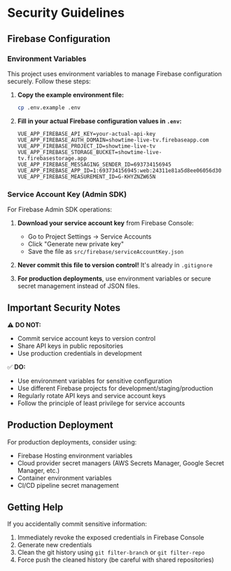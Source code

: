 # Security Guidelines

## Firebase Configuration

### Environment Variables

This project uses environment variables to manage Firebase configuration securely. Follow these steps:

1. **Copy the example environment file:**
   ```bash
   cp .env.example .env
   ```

2. **Fill in your actual Firebase configuration values in `.env`:**
   ```
   VUE_APP_FIREBASE_API_KEY=your-actual-api-key
   VUE_APP_FIREBASE_AUTH_DOMAIN=showtime-live-tv.firebaseapp.com
   VUE_APP_FIREBASE_PROJECT_ID=showtime-live-tv
   VUE_APP_FIREBASE_STORAGE_BUCKET=showtime-live-tv.firebasestorage.app
   VUE_APP_FIREBASE_MESSAGING_SENDER_ID=693734156945
   VUE_APP_FIREBASE_APP_ID=1:693734156945:web:24311e81a5d8ee06056d30
   VUE_APP_FIREBASE_MEASUREMENT_ID=G-KHYZNZW65N
   ```

### Service Account Key (Admin SDK)

For Firebase Admin SDK operations:

1. **Download your service account key** from Firebase Console:
   - Go to Project Settings → Service Accounts
   - Click "Generate new private key"
   - Save the file as `src/firebase/serviceAccountKey.json`

2. **Never commit this file to version control!** It's already in `.gitignore`

3. **For production deployments**, use environment variables or secure secret management instead of JSON files.

## Important Security Notes

⚠️ **DO NOT:**
- Commit service account keys to version control
- Share API keys in public repositories
- Use production credentials in development

✅ **DO:**
- Use environment variables for sensitive configuration
- Use different Firebase projects for development/staging/production
- Regularly rotate API keys and service account keys
- Follow the principle of least privilege for service accounts

## Production Deployment

For production deployments, consider using:
- Firebase Hosting environment variables
- Cloud provider secret managers (AWS Secrets Manager, Google Secret Manager, etc.)
- Container environment variables
- CI/CD pipeline secret management

## Getting Help

If you accidentally commit sensitive information:
1. Immediately revoke the exposed credentials in Firebase Console
2. Generate new credentials
3. Clean the git history using `git filter-branch` or `git filter-repo`
4. Force push the cleaned history (be careful with shared repositories)